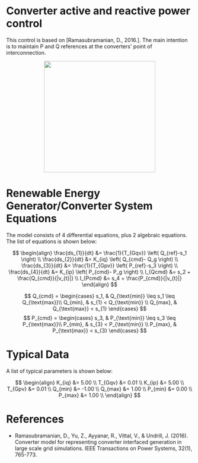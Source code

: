 # Converter active and reactive power control
This control is based on [Ramasubramanian, D., 2016.]. The main intention is to maintain P and Q references at the converters' point of interconnection. 

<div align="center">
  <img src="https://github.com/user-attachments/assets/0b932e26-29be-4ea4-bc93-e5ec216eec2c" width="300">
</div>

# Renewable Energy Generator/Converter System Equations
The model consists of 4 differential equations, plus 2 algebraic equations. The list of equations is shown below:

$$
\begin{align}
\frac{ds_{1}}{dt} &= \frac{1}{T_{Gqv}} \left( Q_{ref}-s_1 \right) \\
\frac{ds_{2}}{dt} &= K_{iq} \left( Q_{cmd}- Q_g \right) \\
\frac{ds_{3}}{dt} &= \frac{1}{T_{Gpv}} \left( P_{ref}-s_3 \right) \\
\frac{ds_{4}}{dt} &= K_{ip} \left( P_{cmd}- P_g \right) \\
I_{Qcmd}          &= s_2 + \frac{Q_{cmd}}{|v_{t}|} \\
I_{Pcmd}          &= s_4 + \frac{P_{cmd}}{|v_{t}|}
\end{align}
$$

$$
Q_{cmd} =
\begin{cases} 
    s_1, & Q_{\text{min}} \leq s_1 \leq Q_{\text{max}}\\
    Q_{min}, & s_{1} < Q_{\text{min}}  \\
    Q_{max}, & Q_{\text{max}} < s_{1} 
\end{cases}
$$
$$
P_{cmd} =
\begin{cases} 
    s_3, & P_{\text{min}} \leq s_3 \leq P_{\text{max}}\\
    P_{min}, & s_{3} < P_{\text{min}}  \\
    P_{max}, & P_{\text{max}} < s_{3} 
\end{cases}
$$

# Typical Data
A list of typical parameters is shown below:

$$
\begin{align}
K_{iq} &= 5.00 \\
T_{Gqv} &= 0.01 \\
K_{ip} &= 5.00 \\
T_{Gpv} &= 0.01 \\
Q_{min} &= -1.00 \\
Q_{max} &= 1.00 \\
P_{min} &= 0.00 \\
P_{max} &= 1.00 \\
\end{align}
$$

# References
- Ramasubramanian, D., Yu, Z., Ayyanar, R., Vittal, V., & Undrill, J. (2016). Converter model for representing converter interfaced generation in large scale grid simulations. IEEE Transactions on Power Systems, 32(1), 765-773.
